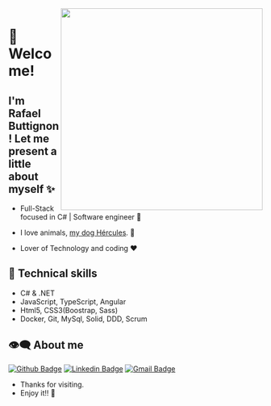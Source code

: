 <img align="right" width="400" height="400" src="https://media.giphy.com/media/Xev2JdopBxGj1LuGvt/giphy.gif">


# :pushpin: Welcome!
## I'm Rafael Buttignon! Let me present a little about myself ✨

- Full-Stack focused in C#  | Software engineer :robot:

- I love animals, [my dog Hércules](https://www.instagram.com/p/ByvEdi8gvXb/). 🐶 

- Lover of Technology and coding :heart:

## :triangular_flag_on_post: Technical skills

- C# & .NET
- JavaScript, TypeScript, Angular
- Html5, CSS3(Boostrap, Sass)
- Docker, Git, MySql, Solid, DDD, Scrum

## :eye_speech_bubble: About me 

[![Github Badge](https://img.shields.io/badge/-Github-000?style=flat-square&logo=Github&logoColor=white&link=https://github.com/rafael-buttignon)](https://github.com/rafael-buttignon)
[![Linkedin Badge](https://img.shields.io/badge/-LinkedIn-blue?style=flat-square&logo=Linkedin&logoColor=white&link=https://www.linkedin.com/in/rafael-augusto-buttignon-6b120a171/)](https://www.linkedin.com/in/rafael-augusto-buttignon-6b120a171/)
[![Gmail Badge](https://img.shields.io/badge/-Gmail-c14438?style=flat-square&logo=Gmail&logoColor=white&link=mailto:Rafaaugustocontato@gmail.com)](mailto:Rafaaugustocontato@gmail.com)


- Thanks for visiting. 
- Enjoy it!! 👋
